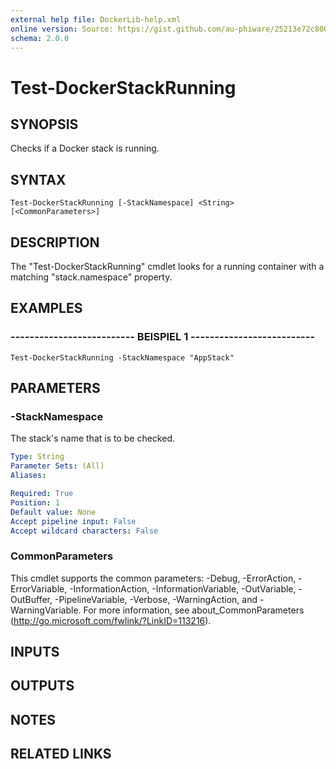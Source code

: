 ```yaml
---
external help file: DockerLib-help.xml
online version: Source: https://gist.github.com/au-phiware/25213e72c80040f398ba
schema: 2.0.0
---
```


# Test-DockerStackRunning

## SYNOPSIS
Checks if a Docker stack is running.

## SYNTAX

```
Test-DockerStackRunning [-StackNamespace] <String> [<CommonParameters>]
```

## DESCRIPTION
The "Test-DockerStackRunning" cmdlet looks for a running container with a matching "stack.namespace" property.

## EXAMPLES

### -------------------------- BEISPIEL 1 --------------------------
```
Test-DockerStackRunning -StackNamespace "AppStack"
```

## PARAMETERS

### -StackNamespace
The stack's name that is to be checked.

```yaml
Type: String
Parameter Sets: (All)
Aliases: 

Required: True
Position: 1
Default value: None
Accept pipeline input: False
Accept wildcard characters: False
```

### CommonParameters
This cmdlet supports the common parameters: -Debug, -ErrorAction, -ErrorVariable, -InformationAction, -InformationVariable, -OutVariable, -OutBuffer, -PipelineVariable, -Verbose, -WarningAction, and -WarningVariable. For more information, see about_CommonParameters (http://go.microsoft.com/fwlink/?LinkID=113216).

## INPUTS

## OUTPUTS

## NOTES

## RELATED LINKS

